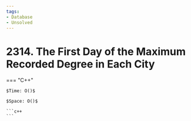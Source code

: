 ```yaml
---
tags:
- Database
- Unsolved
---
```



# 2314. The First Day of the Maximum Recorded Degree in Each City

=== "C++"

    $Time: O()$

    $Space: O()$

    ```c++
    ```